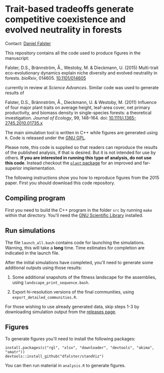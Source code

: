 # Trait-based tradeoffs generate competitive coexistence and evolved neutrality in forests

Contact: [Daniel Falster](http://danielfalster.com/)

This repository contains all the code used to produce figures in the manuscript:

Falster, D.S., Brännström, Å., Westoby, M. & Dieckmann, U. (2015) Multi-trait eco-evolutionary dynamics explain niche diversity and evolved neutrality in forests. *bioRxiv*, 014605. [10.1101/014605](http://doi.org/10.1101/014605)

currently in review at *Science Advances*. Similar code was used to generate results of 

Falster, D.S., Brännström, Å., Dieckmann, U. & Westoby, M. (2011) Influence of four major plant traits on average height, leaf-area cover, net primary productivity, and biomass density in single-species forests: a theoretical investigation. *Journal of Ecology*, 99, 148–164. doi: [10.1111/j.1365-2745.2010.01735.x](http://doi.org/10.1111/j.1365-2745.2010.01735.x)

The main simulation tool is written in C++ while figures are generated using `R`. Code is released under the [GNU GPL](LICENSE).

Please note, this code is supplied so that readers can reproduce the results of the published analysis, if that is desired. But it is not intended for use by others. **If you are interested in running this type of analysis, do not use this code**. Instead checkout the [`plant` package](https://github.com/traitecoevo/plant) for an improved and far-superior implementation. 

The following instructions show you how to reproduce figures from the 2015 paper. First you should download this code repository. 

## Compiling program

First you need to build the C++ program in the folder `src` by running `make` within that directory. You'll need the [GNU Scientific Library](http://www.gnu.org/software/gsl/) installed.

## Run simulations 

The file `launch_all.bash` contains code for launching the simulations. Warning, this will take a **long** time. Time estimates for completion are indicated in the launch file. 

After the initial simulations have completed, you'll need to generate some additional outputs using those results:

1. Some additional snapshots of the fitness landscape for the assemblies, using `landscape_print_sequence.bash`.

2. Export hi-resolution versions of the final communities, using `export_detailed_communities.R`.

For those wishing to use already generated data, skip steps 1-3 by downloading simulation output from the [releases page](https://github.com/traitecoevo/evolved_neutrality/releases).

## Figures

To generate figures you'll need to install the following packages:

```
install.packages(c("rgl", "xlsx", "downloader", "devtools", "akima", "smatr"))
devtools::install_github("dfalster/standViz")
```

You can then run material in `analysis.R` to generate figures.
